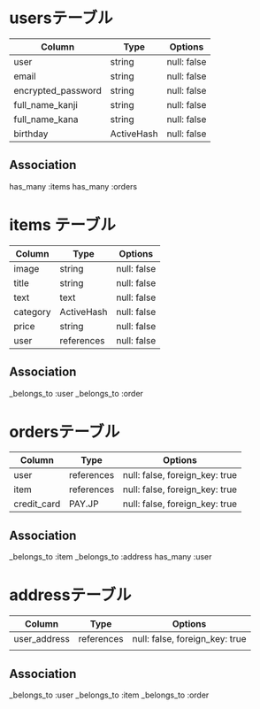 # usersテーブル

| Column                  | Type       | Options     |
| ----------------------- | -----------| ----------- |
| user                    | string     | null: false |
| email                   | string     | null: false |
| encrypted_password      | string     | null: false |
| full_name_kanji         | string     | null: false |
| full_name_kana          | string     | null: false |
| birthday                | ActiveHash | null: false |

## Association
has_many :items
has_many :orders


# items テーブル

| Column                 | Type        | Options      |
| ---------------------- | ------------| -------------|
| image                  | string      | null: false  |
| title                  | string      | null: false  |
| text                   | text        | null: false  |
| category               | ActiveHash  | null: false  |
| price                  | string      | null: false  |
| user                   | references  | null: false  |

## Association
_belongs_to :user
_belongs_to :order


# ordersテーブル
| Column         | Type          | Options                           |
| -------------- | ----------    | --------------------------------- |
| user           | references    | null: false, foreign_key: true    |
| item           | references    | null: false, foreign_key: true    |
| credit_card    | PAY.JP        | null: false, foreign_key: true    |

## Association
_belongs_to :item
_belongs_to :address
has_many    :user




# addressテーブル
| Column              | Type           | Options                           |
| --------------------| -------------- | --------------------------------- |
| user_address        | references     | null: false, foreign_key: true    |
|                     |                |                                   |

## Association
_belongs_to :user
_belongs_to :item
_belongs_to :order